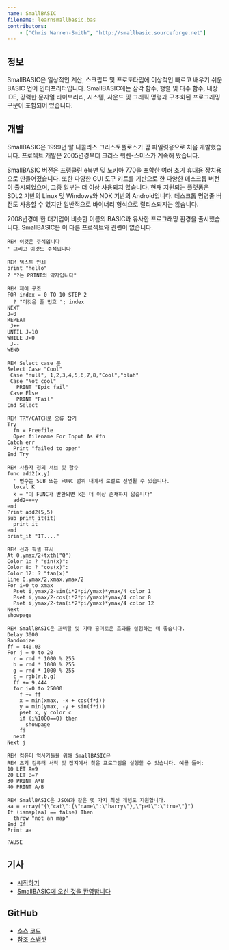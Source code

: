 ```yaml
---
name: SmallBASIC
filename: learnsmallbasic.bas
contributors:
    - ["Chris Warren-Smith", "http://smallbasic.sourceforge.net"]
---
```


## 정보

SmallBASIC은 일상적인 계산, 스크립트 및 프로토타입에 이상적인 빠르고 배우기 쉬운 BASIC 언어 인터프리터입니다. SmallBASIC에는 삼각 함수, 행렬 및 대수 함수, 내장 IDE, 강력한 문자열 라이브러리, 시스템, 사운드 및 그래픽 명령과 구조화된 프로그래밍 구문이 포함되어 있습니다.

## 개발

SmallBASIC은 1999년 말 니콜라스 크리스토풀로스가 팜 파일럿용으로 처음 개발했습니다. 프로젝트 개발은 2005년경부터 크리스 워렌-스미스가 계속해 왔습니다.

SmallBASIC 버전은 프랭클린 e북맨 및 노키아 770을 포함한 여러 초기 휴대용 장치용으로 만들어졌습니다. 또한 다양한 GUI 도구 키트를 기반으로 한 다양한 데스크톱 버전이 출시되었으며, 그중 일부는 더 이상 사용되지 않습니다. 현재 지원되는 플랫폼은 SDL2 기반의 Linux 및 Windows와 NDK 기반의 Android입니다. 데스크톱 명령줄 버전도 사용할 수 있지만 일반적으로 바이너리 형식으로 릴리스되지는 않습니다.

2008년경에 한 대기업이 비슷한 이름의 BASIC과 유사한 프로그래밍 환경을 출시했습니다. SmallBASIC은 이 다른 프로젝트와 관련이 없습니다.

```
REM 이것은 주석입니다
' 그리고 이것도 주석입니다

REM 텍스트 인쇄
print "hello"
? "?는 PRINT의 약자입니다"

REM 제어 구조
FOR index = 0 TO 10 STEP 2
  ? "이것은 줄 번호 "; index
NEXT
J=0
REPEAT
 J++
UNTIL J=10
WHILE J>0
 J--
WEND

REM Select case 문
Select Case "Cool"
 Case "null", 1,2,3,4,5,6,7,8,"Cool","blah"
 Case "Not cool"
   PRINT "Epic fail"
 Case Else
   PRINT "Fail"
End Select

REM TRY/CATCH로 오류 잡기
Try
  fn = Freefile
  Open filename For Input As #fn
Catch err
  Print "failed to open"
End Try

REM 사용자 정의 서브 및 함수
func add2(x,y)
  ' 변수는 SUB 또는 FUNC 범위 내에서 로컬로 선언될 수 있습니다.
  local K
  k = "이 FUNC가 반환되면 k는 더 이상 존재하지 않습니다"
  add2=x+y
end
Print add2(5,5)
sub print_it(it)
  print it
end
print_it "IT...."

REM 선과 픽셀 표시
At 0,ymax/2+txth("Q")
Color 1: ? "sin(x)":
Color 8: ? "cos(x)":
Color 12: ? "tan(x)"
Line 0,ymax/2,xmax,ymax/2
For i=0 to xmax
  Pset i,ymax/2-sin(i*2*pi/ymax)*ymax/4 color 1
  Pset i,ymax/2-cos(i*2*pi/ymax)*ymax/4 color 8
  Pset i,ymax/2-tan(i*2*pi/ymax)*ymax/4 color 12
Next
showpage

REM SmallBASIC은 프랙탈 및 기타 흥미로운 효과를 실험하는 데 좋습니다.
Delay 3000
Randomize
ff = 440.03
For j = 0 to 20
  r = rnd * 1000 % 255
  b = rnd * 1000 % 255
  g = rnd * 1000 % 255
  c = rgb(r,b,g)
  ff += 9.444
  for i=0 to 25000
    f += ff
    x = min(xmax, -x + cos(f*i))
    y = min(ymax, -y + sin(f*i))
    pset x, y color c
    if (i%1000==0) then
      showpage
    fi
  next
Next j

REM 컴퓨터 역사가들을 위해 SmallBASIC은
REM 초기 컴퓨터 서적 및 잡지에서 찾은 프로그램을 실행할 수 있습니다. 예를 들어:
10 LET A=9
20 LET B=7
30 PRINT A*B
40 PRINT A/B

REM SmallBASIC은 JSON과 같은 몇 가지 최신 개념도 지원합니다.
aa = array("{\"cat\":{\"name\":\"harry\"},\"pet\":\"true\"}")
If (ismap(aa) == false) Then
  throw "not an map"
End If
Print aa

PAUSE
```

## 기사

* [시작하기](http://smallbasic.sourceforge.net/?q=node/1573)
* [SmallBASIC에 오신 것을 환영합니다](http://smallbasic.sourceforge.net/?q=node/838)

## GitHub

* [소스 코드](https://github.com/smallbasic/SmallBASIC)
* [참조 스냅샷](http://smallbasic.github.io/)
